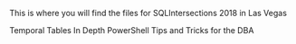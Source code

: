 This is where you will find the files for 
SQLIntersections 2018 in Las Vegas

Temporal Tables In Depth
PowerShell Tips and Tricks for the DBA
